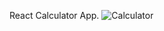 React Calculator App.
![Calculator](https://github.com/Hadis-jamali/calculater-app/assets/132214893/f80d054c-d350-4073-b642-4cb18b77e1ec)
